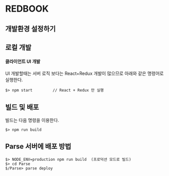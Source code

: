 # REDBOOK

## 개발환경 설정하기

## 로컬 개발

#### 클라이언트 UI 개발
UI 개발할때는 서버 로직 보다는 React+Redux 개발이 많으므로 아래와 같은 명령어로 실행한다. 

    $> npm start         // React + Redux 만 실행



## 빌드 및 배포
빌드는 다음 명령을 이용한다. 

    $> npm run build

## Parse 서버에 배포 방법 

    $> NODE_ENV=production npm run build  (프로덕션 모드로 빌드)
    $> cd Parse
    $/Parse> parse deploy
    
